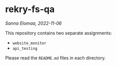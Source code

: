 # rekry-fs-qa

_Sanna Elomaa, 2022-11-06_

This repository contains two separate assignments:
- `website_monitor`
- `api_testing`

Please read the `README.md` files in each directory.
